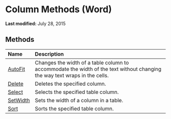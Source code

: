 
# Column Methods (Word)

 **Last modified:** July 28, 2015


## Methods



|**Name**|**Description**|
|:-----|:-----|
| [AutoFit](ced620ce-628b-7eb6-bd4f-5ca8ddf0f072.md)|Changes the width of a table column to accommodate the width of the text without changing the way text wraps in the cells.|
| [Delete](1e1e874c-3fbe-77c1-22fd-5cc27c12f9a7.md)|Deletes the specified column.|
| [Select](304d7e2a-8365-b609-6765-655eea45dee2.md)|Selects the specified table column.|
| [SetWidth](fd42d86d-53a4-c05d-81c3-add15cf05766.md)|Sets the width of a column in a table.|
| [Sort](c71dbc55-a0dc-4ced-f579-6b446c427f88.md)|Sorts the specified table column.|
